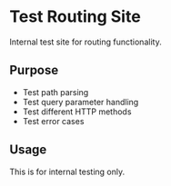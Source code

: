 # Test Routing Site

Internal test site for routing functionality.

## Purpose
- Test path parsing
- Test query parameter handling
- Test different HTTP methods
- Test error cases

## Usage
This is for internal testing only.